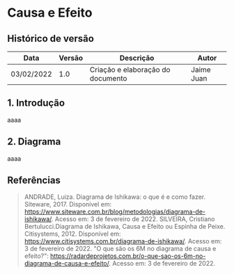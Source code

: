   # Causa e Efeito

## Histórico de versão
|Data |Versão |Descrição| Autor|
|--- |--- |--- |--- |
| 03/02/2022 | 1.0 | Criação e elaboração do documento | Jaime Juan

## 1. Introdução
aaaa

## 2. Diagrama
aaaa

## Referências
> ANDRADE, Luiza. Diagrama de Ishikawa: o que é e como fazer. Siteware, 2017. Disponível em: https://www.siteware.com.br/blog/metodologias/diagrama-de-ishikawa/. Acesso em: 3 de fevereiro de 2022.
> SILVEIRA, Cristiano Bertulucci.Diagrama de Ishikawa, Causa e Efeito ou Espinha de Peixe. Citisystems, 2012. Disponível em: https://www.citisystems.com.br/diagrama-de-ishikawa/. Acesso em: 3 de fevereiro de 2022.
> "O que são os 6M no diagrama de causa e efeito?": https://radardeprojetos.com.br/o-que-sao-os-6m-no-diagrama-de-causa-e-efeito/. Acesso em: 3 de fevereiro de 2022.
